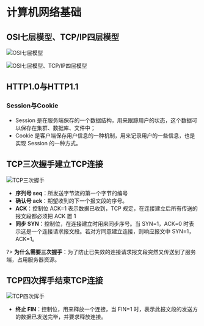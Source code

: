 # 计算机网络基础

## OSI七层模型、TCP/IP四层模型

![OSI七层模型](https://i.loli.net/2020/03/22/RSLPkrfd3AsmcyC.jpg)

![OSI七层模型、TCP/IP四层模型](https://i.loli.net/2020/03/22/qthHTNlXyOvEfm3.png)

## HTTP1.0与HTTP1.1

### Session与Cookie

- Session 是在服务端保存的一个数据结构，用来跟踪用户的状态，这个数据可以保存在集群、数据库、文件中；
- Cookie 是客户端保存用户信息的一种机制，用来记录用户的一些信息，也是实现 Session 的一种方式。

## TCP三次握手建立TCP连接

![TCP三次握手](https://i.loli.net/2020/03/22/vRaQ5k26BiFbZqg.png)

- **序列号 seq**：所发送字节流的第一个字节的编号
- **确认号 ack**：期望收到的下一个报文段的序号。
- **ACK**：控制位 ACK=1 表示数据已收到，TCP 规定，在连接建立后所有传送的报文段都必须把 ACK 置 1
- **同步 SYN**：控制位，在连接建立时用来同步序号。当 SYN=1，ACK=0 时表示这是一个连接请求报文段。若对方同意建立连接，则响应报文中 SYN=1，ACK=1。


?> **为什么需要三次握手**：为了防止已失效的连接请求报文段突然又传送到了服务端，占用服务器资源。

## TCP四次挥手结束TCP连接

![TCP四次挥手](https://i.loli.net/2020/03/23/RFQ5LSwc8EmJBeo.png)

- **终止 FIN**：控制位，用来释放一个连接，当 FIN=1 时，表示此报文段的发送方的数据已发送完毕，并要求释放连接。